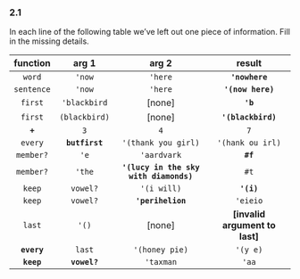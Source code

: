 ### 2.1
In each line of the following table we’ve left out one piece of information. Fill in the missing details.

| function  |     arg 1    |                 arg 2                |            result            |
|:---------:|:------------:|:------------------------------------:|:----------------------------:|
|  `word`   |    `'now`    |               `'here`                |       **`'nowhere`**         |
| `sentence`|    `'now`    |                `'here`               |       **`'(now here)`**      |
|  `first`  | `'blackbird` |                [none]                |           **`'b`**           |
|  `first`  | `(blackbird)`|                [none]                |      **`'(blackbird)`**      |
|  **`+`**  |      `3`     |                  `4`                 |              `7`             |
|  `every`  |**`butfirst`**|          `'(thank you girl)`         |       `'(hank ou irl)`       |
| `member?` |     `'e`     |              `'aardvark`             |           **`#f`**           |
| `member?` |    `'the`    |**`'(lucy in the sky with diamonds)`**|             `#t`             |
|  `keep`   |   `vowel?`   |              `'(i will)`             |         **`'(i)`**           |
|  `keep`   |   `vowel?`   |            **`'perihelion`**         |           `'eieio`           |
|  `last`   |    `'()`     |                [none]                |**[invalid argument to last]**|
|**`every`**|    `last`    |            `'(honey pie)`            |           `'(y e)`           |
|**`keep`** | **`vowel?`** |               `'taxman`              |             `'aa`            |
